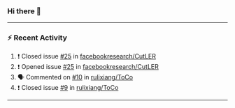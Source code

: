 ### Hi there 👋

 <!-- ![Lixiang's github stats](https://github-readme-stats.vercel.app/api?username=rulixiang&show_icons=true)  ![](https://github-readme-stats.vercel.app/api/top-langs/?username=rulixiang&layout=compact&theme=buefy&hide_border=true)  -->

---

### :zap: Recent Activity
<!--START_SECTION:activity-->
1. ❗️ Closed issue [#25](https://github.com/facebookresearch/CutLER/issues/25) in [facebookresearch/CutLER](https://github.com/facebookresearch/CutLER)
2. ❗️ Opened issue [#25](https://github.com/facebookresearch/CutLER/issues/25) in [facebookresearch/CutLER](https://github.com/facebookresearch/CutLER)
3. 🗣 Commented on [#10](https://github.com/rulixiang/ToCo/issues/10) in [rulixiang/ToCo](https://github.com/rulixiang/ToCo)
4. ❗️ Closed issue [#9](https://github.com/rulixiang/ToCo/issues/9) in [rulixiang/ToCo](https://github.com/rulixiang/ToCo)
<!--END_SECTION:activity-->

---
